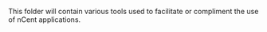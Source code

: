 This folder will contain various tools used to facilitate or compliment the use of nCent applications.
